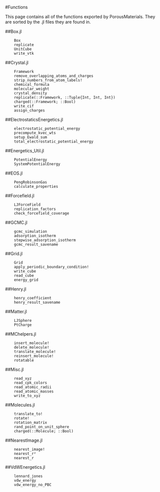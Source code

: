 #Functions

This page contains all of the functions exported by PorousMaterials. They are sorted by the .jl files they are found in.

##Box.jl
```@docs
    Box
    replicate
    UnitCube
    write_vtk
```

##Crystal.jl
```@docs
    Framework
    remove_overlapping_atoms_and_charges
    strip_numbers_from_atom_labels!
    chemical_formula
    molecular_weight
    crystal_density
    replicate(::Framework, ::Tuple{Int, Int, Int})
    charged(::Framework; ::Bool)
    write_cif
    assign_charges
```

##ElectrostaticsEnergetics.jl
```@docs
    electrostatic_potential_energy
    precompute_kvec_wts
    setup_Ewald_sum
    total_electrostatic_potential_energy
```

##Energetics_Util.jl
```@docs
    PotentialEnergy
    SystemPotentialEnergy
```

##EOS.jl
```@docs
    PengRobinsonGas
    calculate_properties
```

##Forcefield.jl
```@docs
    LJForceField
    replication_factors
    check_forcefield_coverage
```

##GCMC.jl
```@docs
    gcmc_simulation
    adsorption_isotherm
    stepwise_adsorption_isotherm
    gcmc_result_savename
```

##Grid.jl
```@docs
    Grid
    apply_periodic_boundary_condition!
    write_cube
    read_cube
    energy_grid
```

##Henry.jl
```@docs
    henry_coefficient
    henry_result_savename
```

##Matter.jl
```@docs
    LJSphere
    PtCharge
```

##MChelpers.jl
```@docs
    insert_molecule!
    delete_molecule!
    translate_molecule!
    reinsert_molecule!
    rotatable
```

##Misc.jl
```@docs
    read_xyz
    read_cpk_colors
    read_atomic_radii
    read_atomic_masses
    write_to_xyz
```

##Molecules.jl
```@docs
    translate_to!
    rotate!
    rotation_matrix
    rand_point_on_unit_sphere
    charged(::Molecule; ::Bool)
```

##NearestImage.jl
```@docs
    nearest_image!
    nearest_r²
    nearest_r
```

##VdWEnergetics.jl
```@docs
    lennard_jones
    vdw_energy
    vdw_energy_no_PBC
```
